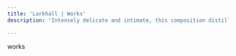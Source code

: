 ```yaml
---
title: 'Larkhall | Works'
description: 'Intensely delicate and intimate, this composition distills the emotional essence of a piece which has moved audiences to tears in live performance. Embedding the piano’s acoustic sound in a gentle forest of atmospheric whispers, in turns hopeful and despairing, its crystalline top line floating above a flurry of inner voices.'

---
```


works
